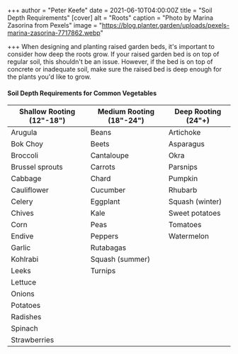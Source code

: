 +++
author = "Peter Keefe"
date = 2021-06-10T04:00:00Z
title = "Soil Depth Requirements"
[cover]
alt = "Roots"
caption = "Photo by Marina Zasorina from Pexels"
image = "https://blog.planter.garden/uploads/pexels-marina-zasorina-7717862.webp"

+++
When designing and planting raised garden beds, it's important to consider how deep the roots grow. If your raised garden bed is on top of regular soil, this shouldn't be an issue. However, if the bed is on top of concrete or inadequate soil, make sure the raised bed is deep enough for the plants you'd like to grow.

#### Soil Depth Requirements for Common Vegetables

| Shallow Rooting (12"-18") | Medium Rooting (18"-24") | Deep Rooting (24"+) |
| --- | --- | --- |
| Arugula | Beans | Artichoke |
| Bok Choy | Beets | Asparagus |
| Broccoli | Cantaloupe | Okra |
| Brussel sprouts | Carrots | Parsnips |
| Cabbage | Chard | Pumpkin |
| Cauliflower | Cucumber | Rhubarb |
| Celery | Eggplant | Squash (winter) |
| Chives | Kale | Sweet potatoes |
| Corn | Peas | Tomatoes |
| Endive | Peppers | Watermelon |
| Garlic | Rutabagas |  |
| Kohlrabi | Squash (summer) |  |
| Leeks | Turnips |  |
| Lettuce |  |  |
| Onions |  |  |
| Potatoes |  |  |
| Radishes |  |  |
| Spinach |  |  |
| Strawberries |  |  |

